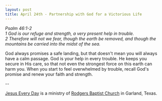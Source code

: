```yaml
---
layout: post
title: April 24th - Partnership with God for a Victorious Life
---
```


_Psalm 46:1-2  
1 God is our refuge and strength, a very present help in trouble.  
2 Therefore will not we fear, though the earth be removed, and
though the mountains be carried into the midst of the sea._

God always promises a safe landing, but that doesn't mean you will
always have a calm passage. God is your help in every trouble. He
keeps you secure in His care, so that not even the strongest force on
this earth can harm you. When you start to feel overwhelmed by
trouble, recall God's promise and renew your faith and strength.

 --

<a href=http://jesuseveryday.net>Jesus Every Day</a> is a ministry of <a href=http://rodgersbaptist.net>Rodgers Baptist Church</a> in Garland, Texas.
